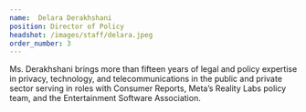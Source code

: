 ```yaml
---
name:  Delara Derakhshani
position: Director of Policy
headshot: /images/staff/delara.jpeg
order_number: 3
---
```

Ms. Derakhshani brings more than fifteen years of legal and policy expertise in privacy, technology, and telecommunications in the public and private sector serving in roles with Consumer Reports, Meta’s Reality Labs policy team, and the Entertainment Software Association.